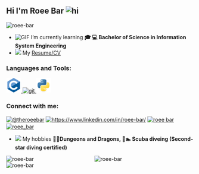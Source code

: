 ## Hi I'm Roee Bar <img src="https://user-images.githubusercontent.com/1303154/88677602-1635ba80-d120-11ea-84d8-d263ba5fc3c0.gif" width="28px" height="28px" alt="hi">

<p align="left"> <img src="https://komarev.com/ghpvc/?username=roee-bar&label=Profile%20views&color=0e75b6&style=flat" alt="roee-bar" /> </p>

- <img alt="GIF" src="https://github.com/SP-XD/SP-XD/blob/main/images/Developer.gif" width="25" /> I’m currently learning **:mortar_board: :computer: Bachelor of Science in Information System Engineering**
- <img src="https://github.com/SP-XD/SP-XD/blob/main/images/letterbox.gif?raw=true" width="25" /> My [Resume/CV](https://github.com/Roee-Bar/resume/blob/main/Roee%20bar%20resume%20for%20github.pdf)

<h3 align="left">Languages and Tools:</h3>
<p align="left"> <a href="https://www.cprogramming.com/" target="_blank" rel="noreferrer"> <img src="https://raw.githubusercontent.com/devicons/devicon/master/icons/c/c-original.svg" alt="c" width="40" height="40"/> </a> <a href="https://git-scm.com/" target="_blank" rel="noreferrer"> <img src="https://www.vectorlogo.zone/logos/git-scm/git-scm-icon.svg" alt="git" width="40" height="40"/> </a> <a href="https://www.python.org" target="_blank" rel="noreferrer"> <img src="https://raw.githubusercontent.com/devicons/devicon/master/icons/python/python-original.svg" alt="python" width="40" height="40"/> </a> </p>

<h3 align="left">Connect with me:</h3>
<p align="left">
<a href="https://twitter.com/@theroeebar" target="blank"><img align="center" src="https://raw.githubusercontent.com/rahuldkjain/github-profile-readme-generator/master/src/images/icons/Social/twitter.svg" alt="@theroeebar" height="30" width="40" /></a>
<a href="https://linkedin.com/in/roee-bar/" target="blank"><img align="center" src="https://raw.githubusercontent.com/rahuldkjain/github-profile-readme-generator/master/src/images/icons/Social/linked-in-alt.svg" alt="https://www.linkedin.com/in/roee-bar/" height="30" width="40" /></a>
<a href="https://fb.com/roee45" target="blank"><img align="center" src="https://raw.githubusercontent.com/rahuldkjain/github-profile-readme-generator/master/src/images/icons/Social/facebook.svg" alt="roee bar" height="30" width="40" /></a>
<a href="https://instagram.com/roee_bar" target="blank"><img align="center" src="https://raw.githubusercontent.com/rahuldkjain/github-profile-readme-generator/master/src/images/icons/Social/instagram.svg" alt="roee_bar" height="30" width="40" /></a>
</p>

- <img src="https://github.com/SP-XD/SP-XD/blob/main/images/lightning.gif?raw=true" width="12" /> My hobbies :game_die::dragon_face:**Dungeons and Dragons, :ocean::swimmer: Scuba diveing (Second-star diving certified)**

<p><img align="left" width="47%" src="https://github-readme-stats.vercel.app/api/top-langs?username=roee-bar&show_icons=true&locale=en&layout=compact" alt="roee-bar" />

<p><img align="left" width="47%" src="https://github-readme-stats.vercel.app/api?username=roee-bar&show_icons=true&locale=en" alt="roee-bar" /></p>

<p><img align="left" width="47%" src="https://github-readme-streak-stats.herokuapp.com/?user=roee-bar&" alt="roee-bar" /></p>

